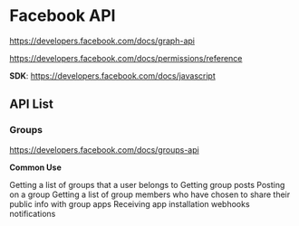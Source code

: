 # Facebook API

https://developers.facebook.com/docs/graph-api

https://developers.facebook.com/docs/permissions/reference

**SDK**: https://developers.facebook.com/docs/javascript

## API List

### Groups

https://developers.facebook.com/docs/groups-api

**Common Use**

Getting a list of groups that a user belongs to
Getting group posts
Posting on a group
Getting a list of group members who have chosen to share their public info with group apps
Receiving app installation webhooks notifications
